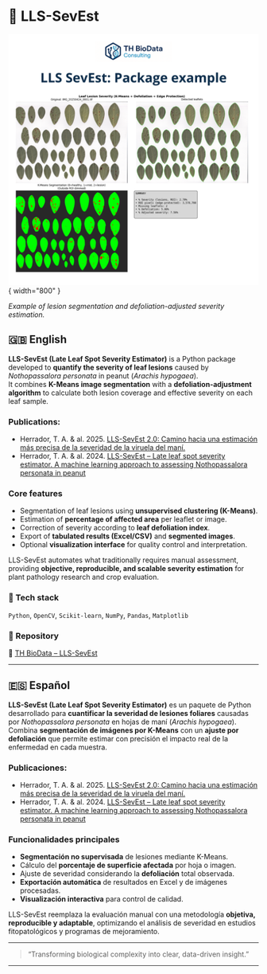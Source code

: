 # 🍃 LLS-SevEst


![LLS-SevEst example](../assets/lls-sevest_figure.png){ width="800" }

*Example of lesion segmentation and defoliation-adjusted severity estimation.*

## 🇬🇧 English
**LLS-SevEst (Late Leaf Spot Severity Estimator)** is a Python package developed to **quantify the severity of leaf lesions** caused by *Nothopassalora personata* in peanut (*Arachis hypogaea*).  
It combines **K-Means image segmentation** with a **defoliation-adjustment algorithm** to calculate both lesion coverage and effective severity on each leaf sample.

### **Publications:**

- Herrador, T. A. & al. 2025. [LLS-SevEst 2.0: Camino hacia una estimación más precisa de la severidad de la viruela del maní.](https://ciacabrera.com.ar/revista40/?fbclid=PAZXh0bgNhZW0CMTEAAaeFsd9JidXcBtdBx9KLZbz8Dt_7WLDQuZrMWu5EbOHVb7fdcGIOgqg-1OK3pg_aem_zTjLnvjpmCPYUP4E_Oibgg#page/46)
- Herrador, T. A. & al. 2024. [LLS-SevEst – Late leaf spot severity estimator. A machine learning approach to assessing Nothopassalora personata in peanut](https://ria.inta.gob.ar/lls-sevest-late-leaf-spot-severity-estimator-a-machine-learning-approach-to-assessing-nothopassalora-personata-in-peanut)

### Core features
- Segmentation of leaf lesions using **unsupervised clustering (K-Means)**.  
- Estimation of **percentage of affected area** per leaflet or image.  
- Correction of severity according to **leaf defoliation index**.  
- Export of **tabulated results (Excel/CSV)** and **segmented images**.  
- Optional **visualization interface** for quality control and interpretation.  

LLS-SevEst automates what traditionally requires manual assessment, providing **objective, reproducible, and scalable severity estimation** for plant pathology research and crop evaluation.

### 🧩 Tech stack
`Python`, `OpenCV`, `Scikit-learn`, `NumPy`, `Pandas`, `Matplotlib`

### 📂 Repository
🔗 [TH BioData – LLS-SevEst](https://github.com/TH-BioData/lls_sev_est)  


---

## 🇪🇸 Español
**LLS-SevEst (Late Leaf Spot Severity Estimator)** es un paquete de Python desarrollado para **cuantificar la severidad de lesiones foliares** causadas por *Nothopassalora personata* en hojas de maní (*Arachis hypogaea*).  
Combina **segmentación de imágenes por K-Means** con un **ajuste por defoliación** que permite estimar con precisión el impacto real de la enfermedad en cada muestra.

### **Publicaciones:**

- Herrador, T. A. & al. 2025. [LLS-SevEst 2.0: Camino hacia una estimación más precisa de la severidad de la viruela del maní.](https://ciacabrera.com.ar/revista40/?fbclid=PAZXh0bgNhZW0CMTEAAaeFsd9JidXcBtdBx9KLZbz8Dt_7WLDQuZrMWu5EbOHVb7fdcGIOgqg-1OK3pg_aem_zTjLnvjpmCPYUP4E_Oibgg#page/46)
- Herrador, T. A. & al. 2024. [LLS-SevEst – Late leaf spot severity estimator. A machine learning approach to assessing Nothopassalora personata in peanut](https://ria.inta.gob.ar/lls-sevest-late-leaf-spot-severity-estimator-a-machine-learning-approach-to-assessing-nothopassalora-personata-in-peanut)

### Funcionalidades principales
- **Segmentación no supervisada** de lesiones mediante K-Means.  
- Cálculo del **porcentaje de superficie afectada** por hoja o imagen.  
- Ajuste de severidad considerando la **defoliación** total observada.  
- **Exportación automática** de resultados en Excel y de imágenes procesadas.  
- **Visualización interactiva** para control de calidad.  

LLS-SevEst reemplaza la evaluación manual con una metodología **objetiva, reproducible y adaptable**, optimizando el análisis de severidad en estudios fitopatológicos y programas de mejoramiento.

---

> “Transforming biological complexity into clear, data-driven insight.”

---

